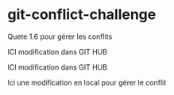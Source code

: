 # git-conflict-challenge
Quete 1.6 pour gérer les conflits 

ICI modification dans GIT HUB 

ICI modification dans GIT HUB 


Ici une modification en local pour gérer le conflit 